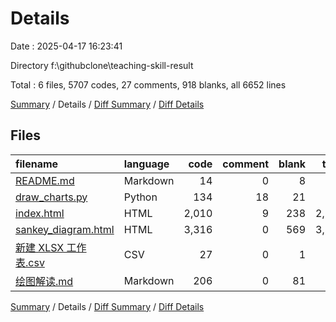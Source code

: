 # Details

Date : 2025-04-17 16:23:41

Directory f:\\githubclone\\teaching-skill-result

Total : 6 files,  5707 codes, 27 comments, 918 blanks, all 6652 lines

[Summary](results.md) / Details / [Diff Summary](diff.md) / [Diff Details](diff-details.md)

## Files
| filename | language | code | comment | blank | total |
| :--- | :--- | ---: | ---: | ---: | ---: |
| [README.md](/README.md) | Markdown | 14 | 0 | 8 | 22 |
| [draw\_charts.py](/draw_charts.py) | Python | 134 | 18 | 21 | 173 |
| [index.html](/index.html) | HTML | 2,010 | 9 | 238 | 2,257 |
| [sankey\_diagram.html](/sankey_diagram.html) | HTML | 3,316 | 0 | 569 | 3,885 |
| [新建 XLSX 工作表.csv](/%E6%96%B0%E5%BB%BA%20XLSX%20%E5%B7%A5%E4%BD%9C%E8%A1%A8.csv) | CSV | 27 | 0 | 1 | 28 |
| [绘图解读.md](/%E7%BB%98%E5%9B%BE%E8%A7%A3%E8%AF%BB.md) | Markdown | 206 | 0 | 81 | 287 |

[Summary](results.md) / Details / [Diff Summary](diff.md) / [Diff Details](diff-details.md)